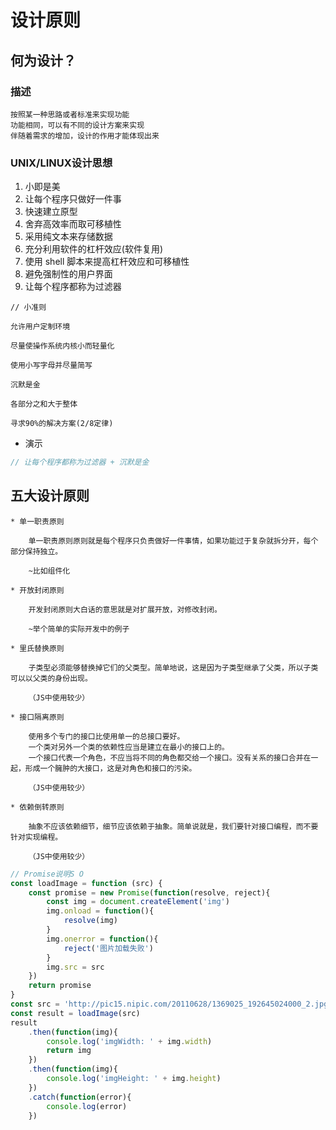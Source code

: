 # 设计原则

## 何为设计？

### 描述

```
按照某一种思路或者标准来实现功能
功能相同，可以有不同的设计方案来实现
伴随着需求的增加，设计的作用才能体现出来
```

### UNIX/LINUX设计思想

1. 小即是美
2. 让每个程序只做好一件事
3. 快速建立原型
4. 舍弃高效率而取可移植性
5. 采用纯文本来存储数据
6. 充分利用软件的杠杆效应(软件复用)
7. 使用 shell 脚本来提高杠杆效应和可移植性
8. 避免强制性的用户界面
9. 让每个程序都称为过滤器
```
// 小准则

允许用户定制环境

尽量使操作系统内核小而轻量化

使用小写字母并尽量简写

沉默是金

各部分之和大于整体

寻求90%的解决方案(2/8定律)
```
* 演示
```javascript
// 让每个程序都称为过滤器 + 沉默是金

```

## 五大设计原则

    * 单一职责原则
        
        单一职责原则原则就是每个程序只负责做好一件事情，如果功能过于复杂就拆分开，每个部分保持独立。

        ~比如组件化

    * 开放封闭原则

        开发封闭原则大白话的意思就是对扩展开放，对修改封闭。

        ~举个简单的实际开发中的例子

    * 里氏替换原则

        子类型必须能够替换掉它们的父类型。简单地说，这是因为子类型继承了父类，所以子类可以以父类的身份出现。

        （JS中使用较少）

    * 接口隔离原则

        使用多个专门的接口比使用单一的总接口要好。
        一个类对另外一个类的依赖性应当是建立在最小的接口上的。
        一个接口代表一个角色，不应当将不同的角色都交给一个接口。没有关系的接口合并在一起，形成一个臃肿的大接口，这是对角色和接口的污染。

        （JS中使用较少）

    * 依赖倒转原则

        抽象不应该依赖细节，细节应该依赖于抽象。简单说就是，我们要针对接口编程，而不要针对实现编程。

        （JS中使用较少）

```javascript
// Promise说明S O
const loadImage = function (src) {
    const promise = new Promise(function(resolve, reject){
        const img = document.createElement('img')
        img.onload = function(){
            resolve(img)
        }
        img.onerror = function(){
            reject('图片加载失败')
        }
        img.src = src
    })
    return promise
}
const src = 'http://pic15.nipic.com/20110628/1369025_192645024000_2.jpg'
const result = loadImage(src)
result
    .then(function(img){
        console.log('imgWidth: ' + img.width)
        return img
    })
    .then(function(img){
        console.log('imgHeight: ' + img.height)
    })
    .catch(function(error){
        console.log(error)
    })
```

